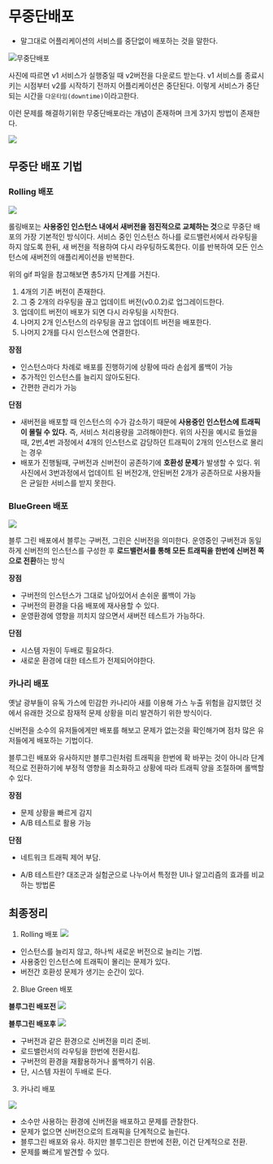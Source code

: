 # 무중단배포

- 말그대로 어플리케이션의 서비스를 중단없이 배포하는 것을 말한다.

![무중단배포](https://img1.daumcdn.net/thumb/R1280x0/?scode=mtistory2&fname=https%3A%2F%2Fblog.kakaocdn.net%2Fdn%2F4LHzl%2FbtrjoPFRmwo%2FzDml1uhgVGe65FcPMulZ80%2Fimg.png)

사진에 따르면 v1 서비스가 실행중일 때 v2버전을 다운로드 받는다.
v1 서비스를 종료시키는 시점부터 v2를 시작하기 전까지 어플리케이션은 중단된다.
이렇게 서비스가 중단되는 시간을 `다운타임(downtime)`이라고한다.

이런 문제를 해결하기위한 무중단배포라는 개념이 존재하며 크게 3가지 방법이 존재한다.

![](https://img1.daumcdn.net/thumb/R1280x0/?scode=mtistory2&fname=https%3A%2F%2Fblog.kakaocdn.net%2Fdn%2FbkLS8K%2FbtrjkY5aNl6%2FpTJbFgmYLKWWXR8J1MvZ1K%2Fimg.png)

## 무중단 배포 기법

### Rolling 배포

![](https://blog.kakaocdn.net/dn/wYSvc/btrjmWL1rEM/iWnT8cK13Kutm6a7qrubVk/img.gif)

롤링배포는 **사용중인 인스턴스 내에서 새버전을 점진적으로 교체하는 것**으로 무중단 배포의 가장 기본적인 방식이다.
서비스 중인 인스턴스 하나를 로드밸런서에서 라우팅을 하지 않도록 한뒤, 새 버전을 적용하여 다시 라우팅하도록한다.
이를 반복하여 모든 인스턴스에 새버전의 애플리케이션을 반복한다.

위의 gif 파일을 참고해보면 총5가지 단계를 거친다.

1. 4개의 기존 버전이 존재한다.
2. 그 중 2개의 라우팅을 끊고 업데이트 버전(v0.0.2)로 업그레이드한다.
3. 업데이트 버전이 배포가 되면 다시 라우팅을 시작한다.
4. 나머지 2개 인스턴스의 라우팅을 끊고 업데이트 버전을 배포한다.
5. 나머지 2개를 다시 인스턴스에 연결한다.

**장점**
- 인스턴스마다 차례로 배포를 진행하기에 상황에 따라 손쉽게 롤백이 가능
- 추가적인 인스턴스를 늘리지 않아도된다.
- 간편한 관리가 가능

**단점**
- 새버전을 배포할 때 인스턴스의 수가 감소하기 때문에 **사용중인 인스턴스에 트래픽이 몰릴 수 있다.** 즉, 서비스 처리용량을 고려해야한다.
위의 사진을 예시로 들었을 때, 2번,4번 과정에서 4개의 인스턴스로 감당하던 트래픽이 2개의 인스턴스로 몰리는 경우
- 배포가 진행될때, 구버전과 신버전이 공존하기에 **호환성 문제**가 발생할 수 있다. 위 사진에서 3번과정에서 업데이트 된 버전2개, 안된버전 2개가 공존하므로 사용자들은 균일한 서비스를 받지 못한다.

### BlueGreen 배포

![](https://blog.kakaocdn.net/dn/XRBsk/btrjkiiLNDT/OO4IpUkXGRnSaOkp9t2aC1/img.gif)

블루 그린 배포에서 블루는 구버전, 그린은 신버전을 의미한다.
운영중인 구버전과 동일하게 신버전의 인스턴스를 구성한 후 **로드밸런서를 통해 모든 트래픽을 한번에 신버전 쪽으로 전환**하는 방식

**장점**
- 구버전의 인스턴스가 그대로 남아있어서 손쉬운 롤백이 가능
- 구버전의 환경을 다음 배포에 재사용할 수 있다.
- 운영환경에 영향을 끼치지 않으면서 새버전 테스트가 가능하다.

**단점**
- 시스템 자원이 두배로 필요하다.
- 새로운 환경에 대한 테스트가 전제되어야한다.

### 카나리 배포

옛날 광부들이 유독 가스에 민감한 카나리아 새를 이용해 가스 누출 위험을 감지했던 것에서 유래한 것으로 잠재적 문제 상황을 미리 발견하기 위한 방식이다.

신버전을 소수의 유저들에게만 배포를 해보고 문제가 없는것을 확인해가며 점차 많은 유저들에게 배포하는 기법이다.

블루그린 배포와 유사하지만 블루그린처럼 트래픽을 한번에 확 바꾸는 것이 아니라 단계적으로 전환하기에 부정적 영향을 최소화하고 상황에 따라 트래픽 양을 조절하며 롤백할 수 있다.

**장점**
- 문제 상황을 빠르게 감지
- A/B 테스트로 활용 가능

**단점**
- 네트워크 트래픽 제어 부담.

* A/B 테스트란?
대조군과 실험군으로 나누어서 특정한 UI나 알고리즘의 효과를 비교하는 방법론

## 최종정리

1. Rolling 배포
![](https://img1.daumcdn.net/thumb/R1280x0/?scode=mtistory2&fname=https%3A%2F%2Fblog.kakaocdn.net%2Fdn%2Fb5ONmL%2FbtrjmVfi7Lb%2Fw1nRewhZTBN39ydbnbVToK%2Fimg.png)
- 인스턴스를 늘리지 않고, 하나씩 새로운 버전으로 늘리는 기법.
- 사용중인 인스턴스에 트래픽이 몰리는 문제가 있다.
- 버전간 호환성 문제가 생기는 순간이 있다.

2. Blue Green 배포

**블루그린 배포전**
![](https://img1.daumcdn.net/thumb/R1280x0/?scode=mtistory2&fname=https%3A%2F%2Fblog.kakaocdn.net%2Fdn%2FdAUFUz%2FbtrjjQNguQL%2FIFp7c0CXy5IS7Mrzhkbji1%2Fimg.png)

**블루그린 배포후**
![](https://img1.daumcdn.net/thumb/R1280x0/?scode=mtistory2&fname=https%3A%2F%2Fblog.kakaocdn.net%2Fdn%2FcSUemw%2FbtrjkD0YcME%2FL3gplugLTxlfkbGaLMy36K%2Fimg.png)

- 구버전과 같은 환경으로 신버전을 미리 준비.
- 로드밸런서의 라우팅을 한번에 전환시킴.
- 구버전의 환경을 재활용하거나 롤백하기 쉬움.
- 단, 시스템 자원이 두배로 든다.

3. 카나리 배포

![](https://img1.daumcdn.net/thumb/R1280x0/?scode=mtistory2&fname=https%3A%2F%2Fblog.kakaocdn.net%2Fdn%2Fb20erI%2FbtrjkyyRFbR%2FhZSOAFHXlEc9y3smXZbID1%2Fimg.png)

- 소수만 사용하는 환경에 신버전을 배포하고 문제를 관찰한다.
- 문제가 없으면 신버전으로의 트래픽을 단계적으로 늘린다.
- 블루그린 배포와 유사. 하지만 블루그린은 한번에 전환, 이건 단계적으로 전환.
- 문제를 빠르게 발견할 수 있다.